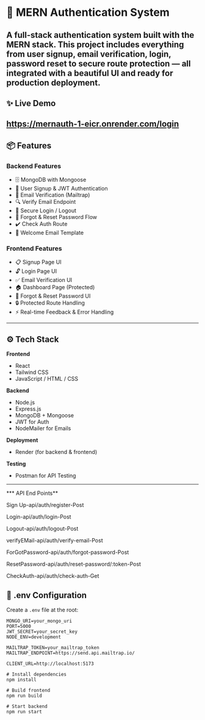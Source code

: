 # 🔐 MERN Authentication System

A full-stack authentication system built with the MERN stack. This project includes everything from user signup, email verification, login, password reset to secure route protection — all integrated with a beautiful UI and ready for production deployment.
---

## ✨ Live Demo

https://mernauth-1-eicr.onrender.com/login
---

## 📦 Features

### Backend Features
- 🗄️ MongoDB with Mongoose
- 🔐 User Signup & JWT Authentication
- 📧 Email Verification (Mailtrap)
- 🔍 Verify Email Endpoint
- 🔑 Secure Login / Logout
- 🔄 Forgot & Reset Password Flow
- ✔️ Check Auth Route
- 📄 Welcome Email Template

### Frontend Features
- 📋 Signup Page UI
- 🔓 Login Page UI
- ✅ Email Verification UI
- 🏠 Dashboard Page (Protected)
- 🔄 Forgot & Reset Password UI
- 🔒 Protected Route Handling
- ⚡ Real-time Feedback & Error Handling

---
## ⚙️ Tech Stack

**Frontend**  
- React  
- Tailwind CSS  
- JavaScript / HTML / CSS

**Backend**  
- Node.js  
- Express.js  
- MongoDB + Mongoose  
- JWT for Auth  
- NodeMailer for Emails

**Deployment**  
- Render (for backend & frontend)

**Testing**  
- Postman for API Testing

---
*** API End Points**

Sign Up-api/auth/register-Post

Login-api/auth/login-Post

Logout-api/auth/logout-Post

verifyEMail-api/auth/verify-email-Post

ForGotPassword-api/auth/forgot-password-Post

ResetPassword-api/auth/reset-password/:token-Post

CheckAuth-api/auth/check-auth-Get

## 📁 .env Configuration

Create a `.env` file at the root:

```env
MONGO_URI=your_mongo_uri
PORT=5000
JWT_SECRET=your_secret_key
NODE_ENV=development

MAILTRAP_TOKEN=your_mailtrap_token
MAILTRAP_ENDPOINT=https://send.api.mailtrap.io/

CLIENT_URL=http://localhost:5173

# Install dependencies
npm install

# Build frontend
npm run build

# Start backend
npm run start


